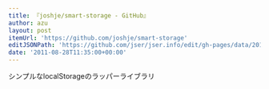 ```yaml
---
title: 『joshje/smart-storage - GitHub』
author: azu
layout: post
itemUrl: 'https://github.com/joshje/smart-storage'
editJSONPath: 'https://github.com/jser/jser.info/edit/gh-pages/data/2011/08/index.json'
date: '2011-08-28T11:35:00+00:00'
---
```

シンプルなlocalStorageのラッパーライブラリ

